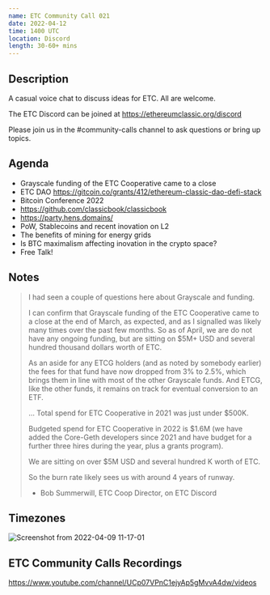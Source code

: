 ```yaml
---
name: ETC Community Call 021
date: 2022-04-12
time: 1400 UTC
location: Discord
length: 30-60+ mins
---
```


## Description

A casual voice chat to discuss ideas for ETC. All are welcome.

The ETC Discord can be joined at https://ethereumclassic.org/discord

Please join us in the #community-calls channel to ask questions or bring up topics.

## Agenda

- Grayscale funding of the ETC Cooperative came to a close
- ETC DAO https://gitcoin.co/grants/412/ethereum-classic-dao-defi-stack
- Bitcoin Conference 2022
- https://github.com/classicbook/classicbook
- https://party.hens.domains/
- PoW, Stablecoins and recent inovation on L2
- The benefits of mining for energy grids
- Is BTC maximalism affecting inovation in the crypto space?
- Free Talk!

## Notes

> I had seen a couple of questions here about Grayscale and funding.
>
> I can confirm that Grayscale funding of the ETC Cooperative came to a close at the end of March, as expected, and as I signalled was likely many times over the past few months.   So as of April, we are do not have any ongoing funding, but are sitting on $5M+ USD and several hundred thousand dollars worth of ETC.
> 
> As an aside for any ETCG holders (and as noted by somebody earlier) the fees for that fund have now dropped from 3% to 2.5%, which brings them in line with most of the other Grayscale funds.   And ETCG, like the other funds, it remains on track for eventual conversion to an ETF.
>
> ... Total spend for ETC Cooperative in 2021 was just under $500K.
>
> Budgeted spend for ETC Cooperative in 2022 is $1.6M (we have added the Core-Geth developers since 2021 and have budget for a further three hires during the year, plus a grants program).
> 
> We are sitting on over $5M USD and several hundred K worth of ETC.
> 
> So the burn rate likely sees us with around 4 years of runway. 
> 
> - Bob Summerwill, ETC Coop Director, on ETC Discord

## Timezones

![Screenshot from 2022-04-09 11-17-01](https://user-images.githubusercontent.com/82910708/162563149-b52eccb2-a801-493e-bcaf-ea16a0dba4fb.png)

## ETC Community Calls Recordings

https://www.youtube.com/channel/UCp07VPnC1ejyAp5gMvvA4dw/videos
